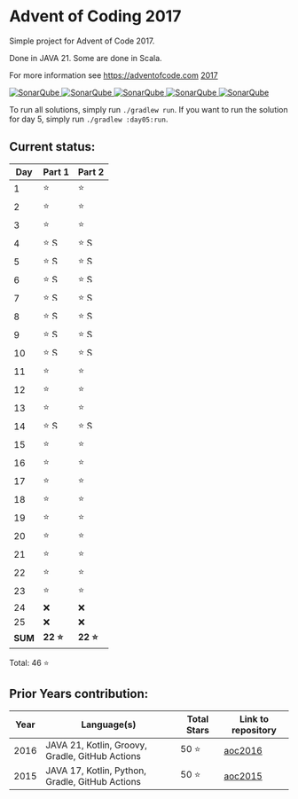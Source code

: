 # Advent of Coding 2017

Simple project for Advent of Code 2017.

Done in JAVA 21. Some are done in Scala.

For more information see https://adventofcode.com [2017](https://adventofcode.com/2017)

[![SonarQube](https://sonarcloud.io/api/project_badges/measure?project=de.havox_design.aoc2017%3Aadvent_of_code_2017&metric=alert_status "The current SonarQube analysis status")
![SonarQube](https://sonarcloud.io/api/project_badges/measure?project=de.havox_design.aoc2017%3Aadvent_of_code_2017&metric=coverage "The current coverage")
![SonarQube](https://sonarcloud.io/api/project_badges/measure?project=de.havox_design.aoc2017%3Aadvent_of_code_2017&metric=bugs "The current number of SonarQube bugs")
![SonarQube](https://sonarcloud.io/api/project_badges/measure?project=de.havox_design.aoc2017%3Aadvent_of_code_2017&metric=vulnerabilities "The current number of SonarQube vulnerabilities")
![SonarQube](https://sonarcloud.io/api/project_badges/measure?project=de.havox_design.aoc2017%3Aadvent_of_code_2017&metric=code_smells "The current number of SonarQube code smells")](https://sonarcloud.io/dashboard?id=de.havox_design.aoc2017%3Aadvent_of_code_2017)

To run all solutions, simply run `./gradlew run`. If you want to run the solution for day 5, simply run
`./gradlew :day05:run`.

## Current status:

| Day     | Part 1                                                                                                                   | Part 2                                                                                                                   |
|---------|--------------------------------------------------------------------------------------------------------------------------|--------------------------------------------------------------------------------------------------------------------------|
| 1       | ⭐                                                                                                                        | ⭐                                                                                                                        |
| 2       | ⭐                                                                                                                        | ⭐                                                                                                                        |
| 3       | ⭐                                                                                                                        | ⭐                                                                                                                        |
| 4       | ⭐ <img src="https://scalacenter.github.io/scala-advent-of-code/img/scala-icon.png" width="15" height="15" alt="Scala" /> | ⭐ <img src="https://scalacenter.github.io/scala-advent-of-code/img/scala-icon.png" width="15" height="15" alt="Scala" /> |
| 5       | ⭐ <img src="https://scalacenter.github.io/scala-advent-of-code/img/scala-icon.png" width="15" height="15" alt="Scala" /> | ⭐ <img src="https://scalacenter.github.io/scala-advent-of-code/img/scala-icon.png" width="15" height="15" alt="Scala" /> |
| 6       | ⭐ <img src="https://scalacenter.github.io/scala-advent-of-code/img/scala-icon.png" width="15" height="15" alt="Scala" /> | ⭐ <img src="https://scalacenter.github.io/scala-advent-of-code/img/scala-icon.png" width="15" height="15" alt="Scala" /> |
| 7       | ⭐ <img src="https://scalacenter.github.io/scala-advent-of-code/img/scala-icon.png" width="15" height="15" alt="Scala" /> | ⭐ <img src="https://scalacenter.github.io/scala-advent-of-code/img/scala-icon.png" width="15" height="15" alt="Scala" /> |
| 8       | ⭐ <img src="https://scalacenter.github.io/scala-advent-of-code/img/scala-icon.png" width="15" height="15" alt="Scala" /> | ⭐ <img src="https://scalacenter.github.io/scala-advent-of-code/img/scala-icon.png" width="15" height="15" alt="Scala" /> |
| 9       | ⭐ <img src="https://scalacenter.github.io/scala-advent-of-code/img/scala-icon.png" width="15" height="15" alt="Scala" /> | ⭐ <img src="https://scalacenter.github.io/scala-advent-of-code/img/scala-icon.png" width="15" height="15" alt="Scala" /> |
| 10      | ⭐ <img src="https://scalacenter.github.io/scala-advent-of-code/img/scala-icon.png" width="15" height="15" alt="Scala" /> | ⭐ <img src="https://scalacenter.github.io/scala-advent-of-code/img/scala-icon.png" width="15" height="15" alt="Scala" /> |
| 11      | ⭐                                                                                                                        | ⭐                                                                                                                        |
| 12      | ⭐                                                                                                                        | ⭐                                                                                                                        |
| 13      | ⭐                                                                                                                        | ⭐                                                                                                                        |
| 14      | ⭐ <img src="https://scalacenter.github.io/scala-advent-of-code/img/scala-icon.png" width="15" height="15" alt="Scala" /> | ⭐ <img src="https://scalacenter.github.io/scala-advent-of-code/img/scala-icon.png" width="15" height="15" alt="Scala" /> |
| 15      | ⭐                                                                                                                        | ⭐                                                                                                                        |
| 16      | ⭐                                                                                                                        | ⭐                                                                                                                        |
| 17      | ⭐                                                                                                                        | ⭐                                                                                                                        |
| 18      | ⭐                                                                                                                        | ⭐                                                                                                                        |
| 19      | ⭐                                                                                                                        | ⭐                                                                                                                        |
| 20      | ⭐                                                                                                                        | ⭐                                                                                                                        |
| 21      | ⭐                                                                                                                        | ⭐                                                                                                                        |
| 22      | ⭐                                                                                                                        | ⭐                                                                                                                        |
| 23      | ⭐                                                                                                                        | ⭐                                                                                                                        |
| 24      | ❌                                                                                                                        | ❌                                                                                                                        |
| 25      | ❌                                                                                                                        | ❌                                                                                                                        |
| **SUM** | **22 ⭐**                                                                                                                 | **22 ⭐**                                                                                                                 |

Total: 46 ⭐

## Prior Years contribution:
| Year | Language(s)                                     | Total Stars | Link to repository                                   |
|------|-------------------------------------------------|-------------|------------------------------------------------------|
| 2016 | JAVA 21, Kotlin, Groovy, Gradle, GitHub Actions | 50 ⭐        | [aoc2016](https://github.com/Gentleman1983/aoc2016)  |
| 2015 | JAVA 17, Kotlin, Python, Gradle, GitHub Actions | 50 ⭐        | [aoc2015](https://github.com/Gentleman1983/aoc2015)  |
